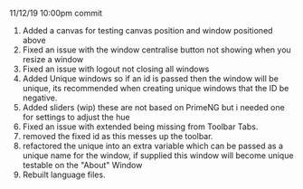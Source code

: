 11/12/19 10:00pm commit

1. Added a canvas for testing canvas position and window positioned above
2. Fixed an issue with the window centralise button not showing when you resize a window
3. Fixed an issue with logout not closing all windows
4. Added Unique windows so if an id is passed then the window will be unique, its recommended when creating unique windows that the ID be negative.
5. Added sliders (wip) these are not based on PrimeNG but i needed one for settings to adjust the hue
6. Fixed an issue with extended being missing from Toolbar Tabs.
7. removed the fixed id as this messes up the toolbar.
8. refactored the unique into an extra variable which can be passed as a unique name for the window, if supplied this window will become unique testable on the "About" Window
9. Rebuilt language files.

